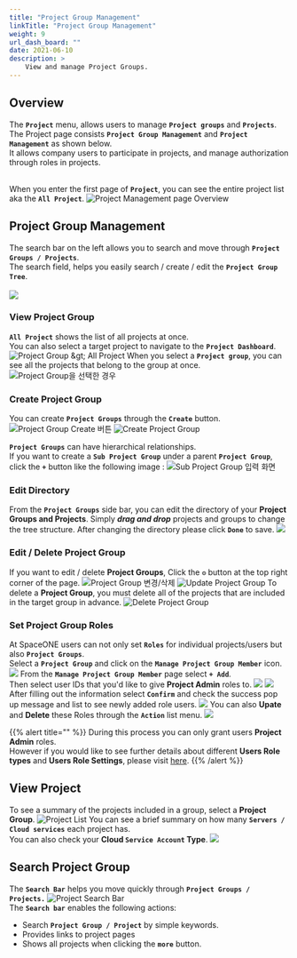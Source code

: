 ```yaml
---
title: "Project Group Management"
linkTitle: "Project Group Management"
weight: 9
url_dash_board: "" 
date: 2021-06-10
description: >
    View and manage Project Groups.
---
```


## Overview  

The **`Project`** menu, allows users to manage **`Project groups`** and **`Projects`**.<br>
The Project page consists **`Project Group Management`** and **`Project Management`** as shown below.<br>
It allows company users to participate in projects, and manage authorization through roles in projects.<br><br>

When you enter the first page of **`Project`**, you can see the entire project list aka the **`All Project`**.
![Project Management page Overview](/docs/guides/project/project_group_management_img/pmg_01.png)

## Project Group Management
The search bar on the left allows you to search and move through **`Project Groups / Projects`**.<br>
The search field, helps you easily search / create / edit the **`Project Group Tree`**.<br><br>
![](/docs/guides/project/project_group_management_img/pmg_03.png)

### View Project Group
**`All Project`** shows the list of all projects at once.<br>
You can also select a target project to navigate to the **`Project Dashboard`**.
![Project Group &amp;gt; All Project](/docs/guides/project/project_group_management_img/pmg_04.png)
When you select a **`Project group`**, you can see all the projects that belong to the group at once.
![Project Group&#xC744; &#xC120;&#xD0DD;&#xD55C; &#xACBD;&#xC6B0;](/docs/guides/project/project_group_management_img/pmg_05.png)

### Create Project Group
You can create **`Project Groups`** through the **`Create`** button.
![Project Group Create &#xBC84;&#xD2BC;](/docs/guides/project/project_group_management_img/pmg_06.png)
![Create Project Group](/docs/guides/project/project_group_management_img/pmg_07.png)  


**`Project Groups`** can have hierarchical relationships.<br>
If you want to create a **`Sub Project Group`** under a parent **`Project Group`**,<br> 
click the **`+`** button like the following image :
![Sub Project Group &#xC785;&#xB825; &#xD654;&#xBA74;](/docs/guides/project/project_group_management_img/pmg_08.png)  

### Edit Directory
From the **`Project Groups`** side bar, you can edit the directory of your **Project Groups and Projects**. Simply _**drag and drop**_ projects and groups to change the tree structure. After changing the directory please click **`Done`** to save.
![](/docs/guides/project/project_group_management_img/pmg_15.png)

### Edit / Delete Project Group
If you want to edit / delete **Project Groups**, Click the  **`⚙`** button at the top right corner of the page.
![Project Group &#xBCC0;&#xACBD;/&#xC0AD;&#xC81C;](/docs/guides/project/project_group_management_img/pmg_09.png)
![Update Project Group](/docs/guides/project/project_group_management_img/pmg_10.png)
To delete a **Project Group**, you must delete all of the projects that are included in the target group in advance.
![Delete Project Group](/docs/guides/project/project_group_management_img/pmg_11.png)  

### Set Project Group Roles
At SpaceONE users can not only set **`Roles`** for individual projects/users but also **`Project Groups`**.<br>
Select a **`Project Group`** and click on the **`Manage Project Group Member`** icon.
![](/docs/guides/project/project_group_management_img/pmg_16.png) 
From the **`Manage Project Group Member`** page select **`+ Add`**.<br>
Then select user IDs that you'd like to give **Project Admin** roles to.
![](/docs/guides/project/project_group_management_img/pmg_17.png)
![](/docs/guides/project/project_group_management_img/pmg_18.png) 
After filling out the information select **`Confirm`** and check the success pop up message and list to see newly added role users. 
![](/docs/guides/project/project_group_management_img/pmg_19.png) 
You can also **Upate** and **Delete** these Roles through the **`Action`** list menu.
![](/docs/guides/project/project_group_management_img/pmg_20.png) 

{{% alert title="" %}}
During this process you can only grant users **Project Admin** roles. <br>
However if you would like to see further details about different **Users Role types** and **Users Role Settings**, please visit [here](/docs/guides/user/user/).
{{% /alert %}}

## View Project 
To see a summary of the projects included in a group, select a **Project Group**.
![Project List](/docs/guides/project/project_group_management_img/pmg_12.png)
You can see a brief summary on how many **`Servers / Cloud services`** each project has.<br>
You can also check your **Cloud `Service Account` Type**.
![](/docs/guides/project/project_group_management_img/pmg_13.png)  

## Search Project Group 
The **`Search Bar`** helps you move quickly through **`Project Groups / Projects.`**
![Project Search Bar](/docs/guides/project/project_group_management_img/pmg_14.png)  
The **`Search bar`** enables the following actions:  
* Search **`Project Group / Project`** by simple keywords.
* Provides links to project pages 
* Shows all projects when clicking the **`more`** button.






